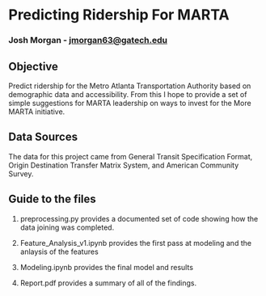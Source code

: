 # Predicting Ridership For MARTA

### Josh Morgan - jmorgan63@gatech.edu

## Objective
Predict ridership for the Metro Atlanta Transportation Authority based on demographic data and accessibility. From this I hope to provide a set of simple suggestions for MARTA leadership on ways to invest for the More MARTA initiative.

## Data Sources
The data for this project came from General Transit Specification Format, Origin Destination Transfer Matrix System, and  American Community Survey. 

## Guide to the files
1. preprocessing.py provides a documented set of code showing how the data joining was completed. 

2. Feature_Analysis_v1.ipynb provides the first pass at modeling and the anlaysis of the features

3. Modeling.ipynb provides the final model and results

4. Report.pdf provides a summary of all of the findings.